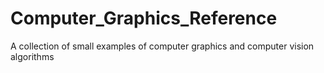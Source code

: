 # Computer_Graphics_Reference
A collection of small examples of computer graphics and computer vision algorithms

